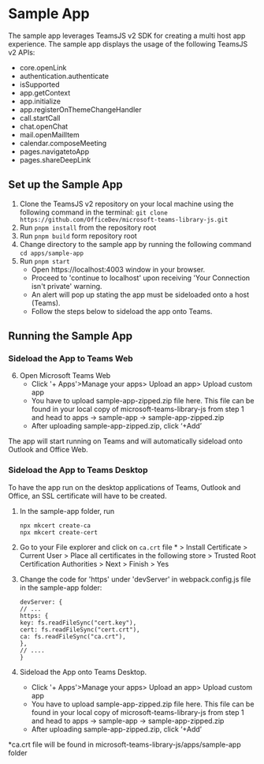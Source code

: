 # Sample App

The sample app leverages TeamsJS v2 SDK for creating a multi host app experience. The sample app displays the usage of the following TeamsJS v2 APIs:

- core.openLink
- authentication.authenticate
- isSupported
- app.getContext
- app.initialize
- app.registerOnThemeChangeHandler
- call.startCall
- chat.openChat
- mail.openMailItem
- calendar.composeMeeting
- pages.navigatetoApp
- pages.shareDeepLink

## Set up the Sample App

1. Clone the TeamsJS v2 repository on your local machine using the following command in the terminal:
   `git clone https://github.com/OfficeDev/microsoft-teams-library-js.git`
2. Run `pnpm install` from the repository root
3. Run `pnpm build` form repository root
4. Change directory to the sample app by running the following command
   `cd apps/sample-app`
5. Run `pnpm start`
   - Open https://localhost:4003 window in your browser.
   - Proceed to 'continue to localhost' upon receiving 'Your Connection isn't private' warning.
   - An alert will pop up stating the app must be sideloaded onto a host (Teams).
   - Follow the steps below to sideload the app onto Teams.

## Running the Sample App

### Sideload the App to Teams Web

6. Open Microsoft Teams Web
   - Click '+ Apps'>Manage your apps> Upload an app> Upload custom app
   - You have to upload sample-app-zipped.zip file here. This file can be found in your local copy of microsoft-teams-library-js from step 1 and head to apps -> sample-app -> sample-app-zipped.zip
   - After uploading sample-app-zipped.zip, click ‘+Add’

The app will start running on Teams and will automatically sideload onto Outlook and Office Web.

### Sideload the App to Teams Desktop

To have the app run on the desktop applications of Teams, Outlook and Office, an SSL certificate will have to be created.

1. In the sample-app folder, run
   ```
   npx mkcert create-ca
   npx mkcert create-cert
   ```
2. Go to your File explorer and click on `ca.crt` file \* > Install Certificate > Current User > Place all certificates in the following store > Trusted Root Certification Authorities > Next > Finish > Yes
3. Change the code for 'https' under 'devServer' in webpack.config.js file in the sample-app folder:

   ```
   devServer: {
   // ...
   https: {
   key: fs.readFileSync("cert.key"),
   cert: fs.readFileSync("cert.crt"),
   ca: fs.readFileSync("ca.crt"),
   },
   // ....
   }
   ```

4. Sideload the App onto Teams Desktop.
   - Click '+ Apps'>Manage your apps> Upload an app> Upload custom app
   - You have to upload sample-app-zipped.zip file here. This file can be found in your local copy of microsoft-teams-library-js from step 1 and head to apps -> sample-app -> sample-app-zipped.zip
   - After uploading sample-app-zipped.zip, click ‘+Add’

\*ca.crt file will be found in microsoft-teams-library-js/apps/sample-app folder
